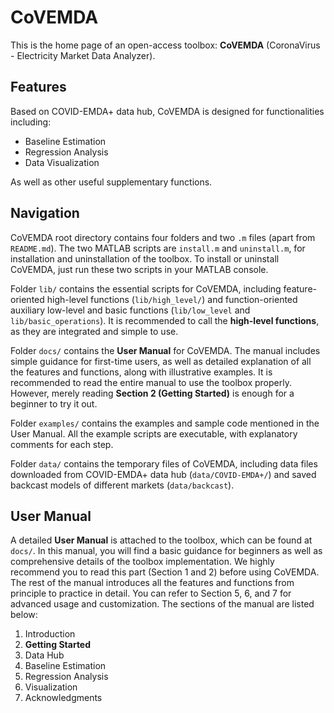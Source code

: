 # CoVEMDA

 This is the home page of an open-access toolbox: **CoVEMDA** (CoronaVirus - Electricity Market Data Analyzer).
 

 ## Features
 
 Based on COVID-EMDA+ data hub, CoVEMDA is designed for functionalities including:
 
 - Baseline Estimation
 - Regression Analysis
 - Data Visualization
 
 As well as other useful supplementary functions.


 ## Navigation

CoVEMDA root directory contains four folders and two `.m` files (apart from `README.md`). The two MATLAB scripts are `install.m` and `uninstall.m`, for installation and uninstallation of the toolbox. To install or uninstall CoVEMDA, just run these two scripts in your MATLAB console.

Folder `lib/` contains the essential scripts for CoVEMDA, including feature-oriented high-level functions (`lib/high_level/`) and function-oriented auxiliary low-level and basic functions (`lib/low_level` and `lib/basic_operations`). It is recommended to call the **high-level functions**, as they are integrated and simple to use.

Folder `docs/` contains the **User Manual** for CoVEMDA. The manual includes simple guidance for first-time users, as well as detailed explanation of all the features and functions, along with illustrative examples. It is recommended to read the entire manual to use the toolbox properly. However, merely reading **Section 2 (Getting Started)** is enough for a beginner to try it out.

Folder `examples/` contains the examples and sample code mentioned in the User Manual. All the example scripts are executable, with explanatory comments for each step.

Folder `data/` contains the temporary files of CoVEMDA, including data files downloaded from COVID-EMDA+ data hub (`data/COVID-EMDA+/`) and saved backcast models of different markets (`data/backcast`).


## User Manual

A detailed **User Manual** is attached to the toolbox, which can be found at `docs/`. In this manual, you will find a basic guidance for beginners as well as comprehensive details of the toolbox implementation. We highly recommend you to read this part (Section 1 and 2) before using CoVEMDA. The rest of the manual introduces all the features and functions from principle to practice in detail. You can refer to Section 5, 6, and 7 for advanced usage and customization. The sections of the manual are listed below:

1. Introduction
2. **Getting Started**
3. Data Hub
4. Baseline Estimation
5. Regression Analysis
6. Visualization
7. Acknowledgments
